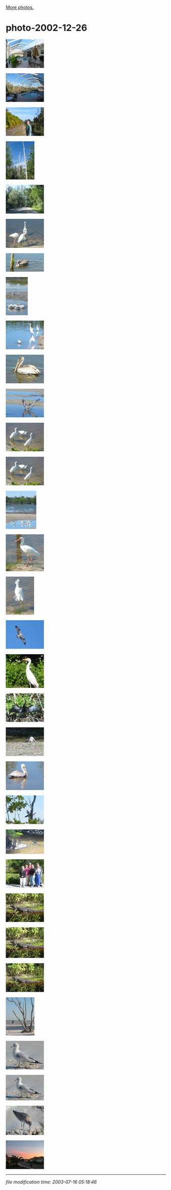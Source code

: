 [More photos.](/p/photos/)

# photo-2002-12-26


[![](/photos/thumb/2002-12-23-deck2.jpg)](/photos/2002-12-23-deck2.jpg)

[![](/photos/thumb/2002-12-23-deck.jpg)](/photos/2002-12-23-deck.jpg)

[![](/photos/thumb/2002-12-25-hike01.jpg)](/photos/2002-12-25-hike01.jpg)

[![](/photos/thumb/2002-12-25-hike02.jpg)](/photos/2002-12-25-hike02.jpg)

[![](/photos/thumb/2002-12-26-sanibel01.jpg)](/photos/2002-12-26-sanibel01.jpg)

[![](/photos/thumb/2002-12-26-sanibel02.jpg)](/photos/2002-12-26-sanibel02.jpg)

[![](/photos/thumb/2002-12-26-sanibel03.jpg)](/photos/2002-12-26-sanibel03.jpg)

[![](/photos/thumb/2002-12-26-sanibel04.jpg)](/photos/2002-12-26-sanibel04.jpg)

[![](/photos/thumb/2002-12-26-sanibel05.jpg)](/photos/2002-12-26-sanibel05.jpg)

[![](/photos/thumb/2002-12-26-sanibel06.jpg)](/photos/2002-12-26-sanibel06.jpg)

[![](/photos/thumb/2002-12-26-sanibel07.jpg)](/photos/2002-12-26-sanibel07.jpg)

[![](/photos/thumb/2002-12-26-sanibel08-1600.jpg)](/photos/2002-12-26-sanibel08-1600.jpg)

[![](/photos/thumb/2002-12-26-sanibel08.jpg)](/photos/2002-12-26-sanibel08.jpg)

[![](/photos/thumb/2002-12-26-sanibel09.jpg)](/photos/2002-12-26-sanibel09.jpg)

[![](/photos/thumb/2002-12-26-sanibel10.jpg)](/photos/2002-12-26-sanibel10.jpg)

[![](/photos/thumb/2002-12-26-sanibel11.jpg)](/photos/2002-12-26-sanibel11.jpg)

[![](/photos/thumb/2002-12-26-sanibel12.jpg)](/photos/2002-12-26-sanibel12.jpg)

[![](/photos/thumb/2002-12-26-sanibel13.jpg)](/photos/2002-12-26-sanibel13.jpg)

[![](/photos/thumb/2002-12-26-sanibel14.jpg)](/photos/2002-12-26-sanibel14.jpg)

[![](/photos/thumb/2002-12-26-sanibel15.jpg)](/photos/2002-12-26-sanibel15.jpg)

[![](/photos/thumb/2002-12-26-sanibel16.jpg)](/photos/2002-12-26-sanibel16.jpg)

[![](/photos/thumb/2002-12-26-sanibel17.jpg)](/photos/2002-12-26-sanibel17.jpg)

[![](/photos/thumb/2002-12-26-sanibel18.jpg)](/photos/2002-12-26-sanibel18.jpg)

[![](/photos/thumb/2002-12-26-sanibel19.jpg)](/photos/2002-12-26-sanibel19.jpg)

[![](/photos/thumb/2002-12-26-sanibel20-1024.jpg)](/photos/2002-12-26-sanibel20-1024.jpg)

[![](/photos/thumb/2002-12-26-sanibel20-1280.jpg)](/photos/2002-12-26-sanibel20-1280.jpg)

[![](/photos/thumb/2002-12-26-sanibel20-1600.jpg)](/photos/2002-12-26-sanibel20-1600.jpg)

[![](/photos/thumb/2002-12-26-sanibel21.jpg)](/photos/2002-12-26-sanibel21.jpg)

[![](/photos/thumb/2002-12-26-sanibel22-1024.jpg)](/photos/2002-12-26-sanibel22-1024.jpg)

[![](/photos/thumb/2002-12-26-sanibel22.jpg)](/photos/2002-12-26-sanibel22.jpg)

[![](/photos/thumb/2002-12-26-sanibel23.jpg)](/photos/2002-12-26-sanibel23.jpg)

[![](/photos/thumb/2002-12-26-street.jpg)](/photos/2002-12-26-street.jpg)

* * *

<div class="rightside"><em>file modification time: 2003-07-16 05:18:46</em></div>

